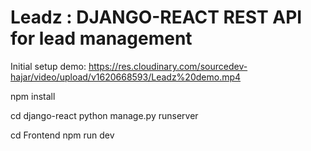 # Leadz : DJANGO-REACT REST API for lead management

Initial setup demo: https://res.cloudinary.com/sourcedev-hajar/video/upload/v1620668593/Leadz%20demo.mp4


npm install

cd django-react 
python manage.py runserver

cd Frontend
npm run dev
